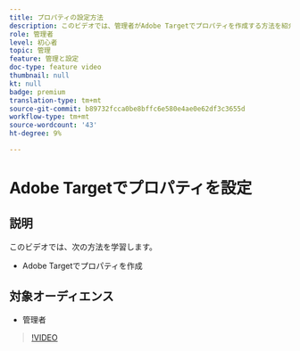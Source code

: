 ```yaml
---
title: プロパティの設定方法
description: このビデオでは、管理者がAdobe Targetでプロパティを作成する方法を紹介します。
role: 管理者
level: 初心者
topic: 管理
feature: 管理と設定
doc-type: feature video
thumbnail: null
kt: null
badge: premium
translation-type: tm+mt
source-git-commit: b89732fcca0be8bffc6e580e4ae0e62df3c3655d
workflow-type: tm+mt
source-wordcount: '43'
ht-degree: 9%

---
```



# Adobe Targetでプロパティを設定

## 説明

このビデオでは、次の方法を学習します。

* Adobe Targetでプロパティを作成

## 対象オーディエンス

* 管理者

>[!VIDEO](https://video.tv.adobe.com/v/18990/?quality=12)
